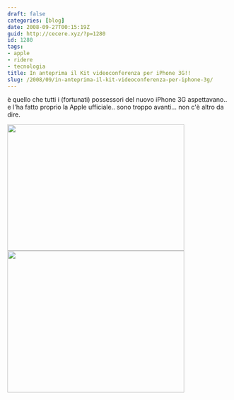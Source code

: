 ```yaml
---
draft: false
categories: [blog]
date: 2008-09-27T00:15:19Z
guid: http://cecere.xyz/?p=1280
id: 1280
tags:
- apple
- ridere
- tecnologia
title: In anteprima il Kit videoconferenza per iPhone 3G!!
slug: /2008/09/in-anteprima-il-kit-videoconferenza-per-iphone-3g/
---
```


è quello che tutti i (fortunati) possessori del nuovo iPhone 3G aspettavano.. e l'ha fatto proprio la Apple ufficiale.. sono troppo avanti… non c'è altro da dire.

<img class="size-full wp-image-1281 alignnone" style="border: 0px initial initial" title="iphone-videoconferencing-kit_2" src="http://cecere.xyz/wp-content/uploads/sites/3/2008/09/iphone-videoconferencing-kit_2.jpg" alt="" width="400" height="286" srcset="http://cecere.xyz/wp-content/uploads/sites/3/2008/09/iphone-videoconferencing-kit_2.jpg 400w, http://cecere.xyz/wp-content/uploads/sites/3/2008/09/iphone-videoconferencing-kit_2-300x215.jpg 300w" sizes="(max-width: 400px) 100vw, 400px" />

<img class="alignnone size-full wp-image-1282" title="iphone-videoconferencing-kit_1" src="http://cecere.xyz/wp-content/uploads/sites/3/2008/09/iphone-videoconferencing-kit_1.jpg" alt="" width="400" height="321" srcset="http://cecere.xyz/wp-content/uploads/sites/3/2008/09/iphone-videoconferencing-kit_1.jpg 400w, http://cecere.xyz/wp-content/uploads/sites/3/2008/09/iphone-videoconferencing-kit_1-300x241.jpg 300w" sizes="(max-width: 400px) 100vw, 400px" />